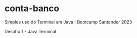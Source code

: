 # conta-banco

Simples uso do Terminal em Java | Bootcamp Santander 2023 

Desafio 1 - Java Terminal
